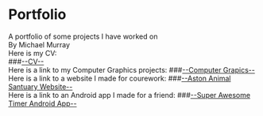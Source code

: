 # Portfolio
A portfolio of some projects I have worked on</br>
By Michael Murray</br>
Here is my CV:</br>
###[--CV--](media/Michael.Murray.CV.R.pdf)</br>
Here is a link to my Computer Graphics projects:
###[--Computer Grapics--]()</br>
Here is a link to a website I made for courework:
###[--Aston Animal Santuary Website--]()</br>
Here is a link to an Android app I made for a friend:
###[--Super Awesome Timer Android App--]()</br>
